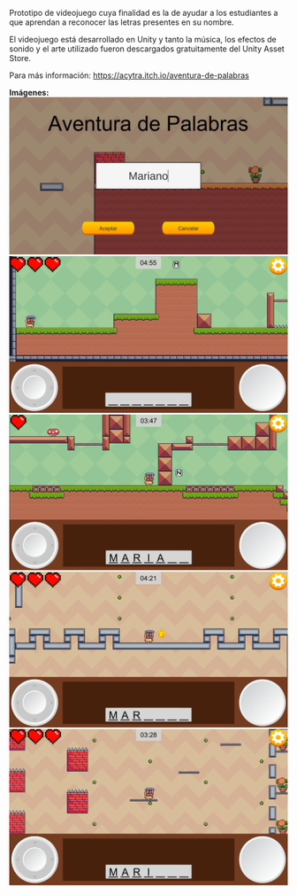 Prototipo de videojuego cuya finalidad es la de ayudar a los estudiantes a que aprendan a reconocer las letras presentes en su nombre.

El videojuego está desarrollado en Unity y tanto la música, los efectos de sonido y el arte utilizado fueron descargados gratuitamente del Unity Asset Store.

Para más información:
https://acytra.itch.io/aventura-de-palabras

**Imágenes:**
![1](1.png)
![2](2.png)
![3](3.png)
![4](4.png)
![5](5.png)
